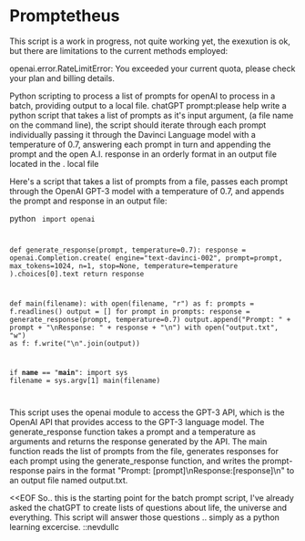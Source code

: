 # Promptetheus

This script is a work in progress, not quite working yet, the exexution is ok, but there are limitations to the 
current methods employed: 

openai.error.RateLimitError: You exceeded your current quota, please check your plan and billing details.

Python scripting to process a list of prompts for openAI to process in a batch, providing output to a local file.
chatGPT prompt:please help write a python script that takes a list of prompts as it's 
input argument, (a file name on the command line), the script should iterate 
through each prompt individually passing it through the Davinci Language model 
with a temperature of 0.7, answering each prompt in turn and appending the 
prompt and the open A.I. response in an orderly format in an output file located 
in the . local file 

Here's a script that takes a list of prompts from a file, passes each prompt 
through the OpenAI GPT-3 model with a temperature of 0.7, and appends the prompt 
and response in an output file:

python
<code>
import openai

def generate_response(prompt, temperature=0.7):
    response = openai.Completion.create(
        engine="text-davinci-002",
        prompt=prompt,
        max_tokens=1024,
        n=1,
        stop=None,
        temperature=temperature
    ).choices[0].text
    return response

def main(filename):
    with open(filename, "r") as f:
        prompts = f.readlines()
    output = []
    for prompt in prompts:
        response = generate_response(prompt, temperature=0.7)
        output.append("Prompt: " + prompt + "\nResponse: " + response + "\n")
    with open("output.txt", "w") as f:
        f.write("\n".join(output))

if __name__ == "__main__":
    import sys
    filename = sys.argv[1]
    main(filename)
    
</code>

This script uses the openai module to access the GPT-3 API, which is the OpenAI 
API that provides access to the GPT-3 language model. The generate_response 
function takes a prompt and a temperature as arguments and returns the response 
generated by the API. The main function reads the list of prompts from the file, 
generates responses for each prompt using the generate_response function, and 
writes the prompt-response pairs in the format 
"Prompt: [prompt]\nResponse:[response]\n" to an output file named output.txt.

<<EOF
So.. this is the starting point for the batch prompt script, I've already asked
  the chatGPT to create lists of questions about life, the universe and everything.
  This script will answer those questions .. simply as a python learning excercise.
  ::nevdullc
